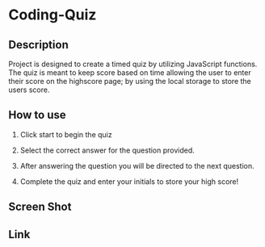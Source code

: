 # Coding-Quiz

## Description
Project is designed to create a timed quiz by utilizing JavaScript functions. The quiz is meant to keep score based on time allowing the user to enter their score on the highscore page; by using the local storage to store the users score.


## How to use
1. Click start to begin the quiz

2. Select the correct answer for the question provided.

3. After answering the question you will be directed to the next question.

4. Complete the quiz and enter your initials to store your high score!


## Screen Shot



## Link



